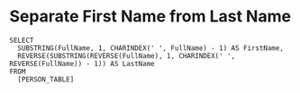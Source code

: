 # Separate First Name from Last Name

```
SELECT
  SUBSTRING(FullName, 1, CHARINDEX(' ', FullName) - 1) AS FirstName,
  REVERSE(SUBSTRING(REVERSE(FullName), 1, CHARINDEX(' ', REVERSE(FullName)) - 1)) AS LastName
FROM
  [PERSON_TABLE]

```